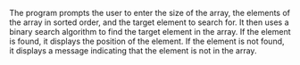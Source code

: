 The program prompts the user to enter the size of the array, the elements of the array in sorted order, and the target element to search for. It then uses a binary search algorithm to find the target element in the array. If the element is found, it displays the position of the element. If the element is not found, it displays a message indicating that the element is not in the array.